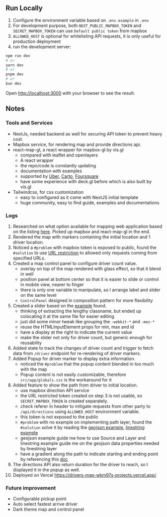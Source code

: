 ## Run Locally
1. Configure the environment variable based on `.env.example` in `.env`
2. For development purpose, both `NEXT_PUBLIC_MAPBOX_TOKEN` and `SECRET_MAPBOX_TOKEN` can use `Default public token` from mapbox
3. `ALLOWED_HOST` is optional for whitelisting API requests, it is only useful for production deployment
4. run the development server:

```bash
npm run dev
# or
yarn dev
# or
pnpm dev
# or
bun dev
```

Open [http://localhost:3000](http://localhost:3000) with your browser to see the result.

## Notes
### Tools and Services
- NextJs, needed backend as well for securing API token to prevent heavy cost.
- Mapbox service, for rendering map and provide directions api.
- react-map-gl, a react wrapper for mapbox-gl by vis.gl
    - compared with leaflet and openlayers
    - A react wrapper
    - the repo/code is constantly updating
    - documentation with examples
    - supported by [Uber](https://www.uber.com/), [Carto](https://carto.com/), [Foursquare](https://location.foursquare.com/products/studio/)
    - have some experience with deck.gl before which is also built by vis.gl
- Tailwindcss, for css customization
    - easy to configured as it come with NextJS initial template
    - huge community, easy to find guide, examples and documentations

### Logs
1. Researched on what option available for mapping web application based on the listing [here](https://github.com/joewdavies/awesome-frontend-gis?tab=readme-ov-file). Picked up mapbox and react-map-gl in the end.
2. Rendered the map with markers containing the initial location and 1 driver location.
3. Noticed a `#problem` with mapbox token is exposed to public, found the `#solution` to use [URL restriction](https://docs.mapbox.com/help/troubleshooting/how-to-use-mapbox-securely/#access-tokens) to allowed only requests coming from specified URLs.
4. Created a map control panel to configure driver count value.
    - overlay on top of the map rendered with glass effect, so that it blend in well
    - position panel at bottom center so that it is easier to slide or control in mobile view, nearer to finger
    - there is only one variable to manipulate, so I arrange label and slider on the same level
    - `ControlPanel` designed in composition pattern for more flexibility
5. Created a slider based on the [example](https://preline.co/docs/range-slider.html#overview) found.
    - thinking of extracting the lengthy classname, but ended up colocating it at the same file for easier editing
    - just did some minor tweak like grouping the `-webkit-*` and `-moz-*`
    - reuse the HTMLInputElement props for min, max and id
    - have a display at the right to indicate the current value
    - make the slider not only for driver count, but generic enough for reusability
6. Added state to track the changes of driver count and trigger to fetch data from `/driver` endpoint for re-rendering of driver markers.
7. Added Popup for driver marker to display extra information.
    - noticed the `#problem` that the popup content blended in too much with the map
    - Popup content is not easily customizable, therefore `src/app/globals.css` is the workaround for it
8. Added feature to show the path from driver to initial location.
    - use mapbox direction API service
    - the URL restricted token created on step 3 is not usable, so `SECRET_MAPBOX_TOKEN` is created separately.
    - check referer in header to mitigate requests from other party to `/api/directions` using `ALLOWED_HOST` environment variable.
    - this token is not exposed to the public
    - `#problem` with no example on implementing path layer, found the `#solution` solve it by reading the [geojson example](https://visgl.github.io/react-map-gl/examples/geojson), [linestring example](https://docs.mapbox.com/mapbox-gl-js/example/zoomto-linestring/)
    - geojson example guide me how to use Source and Layer and linestring example guide me on the geojson data properties needed by linestring layer
    - have a gradient along the path to indicate starting and ending point by referencing this [doc](https://docs.mapbox.com/style-spec/reference/layers/#paint-line-line-gradient)
9. The directions API also return duration for the driver to reach, so I displayed it in the popup as well.
10. Deployed on Vercel https://drivers-map-wkm97s-projects.vercel.app/

### Future improvement
- Configurable pickup point
- Auto select fastest arrive driver
- Dark theme map and control panel
